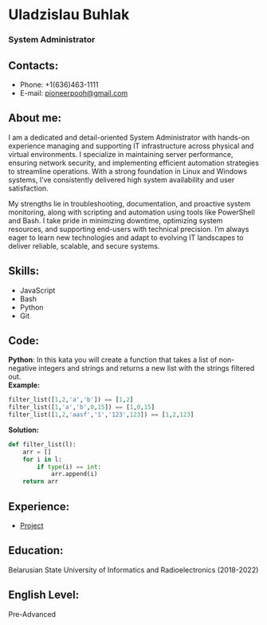 # **Uladzislau Buhlak**
### System Administrator
## Contacts:
- Phone: +1(636)463-1111
- E-mail: pioneerpooh@gmail.com
## About me:
I am a dedicated and detail-oriented System Administrator with hands-on experience managing and supporting IT infrastructure across physical and virtual environments. I specialize in maintaining server performance, ensuring network security, and implementing efficient automation strategies to streamline operations. With a strong foundation in Linux and Windows systems, I’ve consistently delivered high system availability and user satisfaction.  

My strengths lie in troubleshooting, documentation, and proactive system monitoring, along with scripting and automation using tools like PowerShell and Bash. I take pride in minimizing downtime, optimizing system resources, and supporting end-users with technical precision. I’m always eager to learn new technologies and adapt to evolving IT landscapes to deliver reliable, scalable, and secure systems.
## Skills:
- JavaScript
- Bash
- Python
- Git
## Code:
**Python**: In this kata you will create a function that takes a list of non-negative integers and strings and returns a new list with the strings filtered out.  
**Example:**
```python
filter_list([1,2,'a','b']) == [1,2]
filter_list([1,'a','b',0,15]) == [1,0,15]
filter_list([1,2,'aasf','1','123',123]) == [1,2,123]
```  
**Solution:**
```python
def filter_list(l):
    arr = []
    for i in l:
        if type(i) == int:
            arr.append(i)
    return arr
```
## Experience:
- [Project](https://momentum-thecropp.netlify.app/)
## Education:
Belarusian State University of Informatics and Radioelectronics (2018-2022)
## English Level:
Pre-Advanced